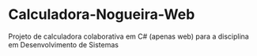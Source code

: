 # Calculadora-Nogueira-Web
Projeto de calculadora colaborativa em C# (apenas web) para a disciplina em Desenvolvimento de Sistemas

